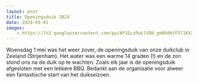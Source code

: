```yaml
---
layout: post
title: Openingsduik 2024
date: 2024-05-01
images:
    - https://lh3.googleusercontent.com/pw/AP1GczPwLlV8N_gmNh06tF5l1KkXBGuKU-pHuV7zj6CEu29ijf3oocd0WWn4WBMGw4zPr58JxFVtcfqSSVdPqwxABL5XvcQTFp-jTDIcVDQ66PVedyWz2mNeE-TFKoiJOzlWStyQg3HfRIJvx5K4ONIeB0SdqQ
---
```

Woensdag 1 mei was het weer zover, de openingsduik van onze duikclub in Zeeland (Strijenham). Het water was een warme 14 graden (!) en de zon
stond ons na de duik op te wachten. Zoals elk jaar is de openingsduik afgesloten met een lekkere BBQ.
Bedankt aan de organisatie voor alweer een fantastische start van het duikseizoen.
